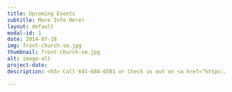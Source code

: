 ```yaml
---
title: Upcoming Events
subtitle: More Info Here!
layout: default
modal-id: 1
date: 2014-07-18
img: front-church-sm.jpg
thumbnail: front-church-sm.jpg
alt: image-alt
project-date: 
description: <h5> Call 641-684-6501 or Check us out on <a href="https://www.facebook.com/FirstChurchOfTheOpenBibleOfOttumwa/" target="_blank">Facebook</a> to find out about any church related events you don't see here!</p>

---
```

